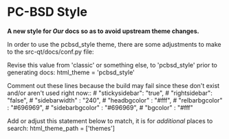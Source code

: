 
PC-BSD Style 
============

**A new style for _Our_ docs so as to avoid upstream theme changes.**

In order to use the pcbsd_style theme, there are some adjustments to make to the src-qt/docs/conf.py file:

Revise this value from 'classic' or something else, to 'pcbsd_style' prior to generating docs:
html_theme = 'pcbsd_style'
                                                              
Comment out these lines because the build may fail since these don't exist and/or aren't used right now::
 \#    "stickysidebar": "true",
 \#    "rightsidebar": "false",
 \#    "sidebarwidth" : "240",
 \#    "headbgcolor" : "#fff",
 \#    "relbarbgcolor" : "#696969",
 \#    "sidebarbgcolor" : "#696969",
 \#    "bgcolor" : "#fff"

Add or adjust this statement below to match, it is for _additional_ places to search:
html_theme_path = ['themes']

